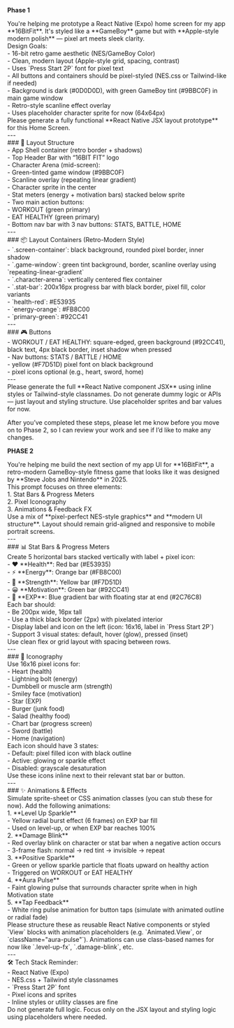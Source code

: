 **Phase 1**

You're helping me prototype a React Native (Expo) home screen for my app \*\*16BitFit\*\*. It's styled like a \*\*GameBoy\*\* game but with \*\*Apple-style modern polish\*\* — pixel art meets sleek clarity.  
Design Goals:  
\- 16-bit retro game aesthetic (NES/GameBoy Color)  
\- Clean, modern layout (Apple-style grid, spacing, contrast)  
\- Uses \`Press Start 2P\` font for pixel text  
\- All buttons and containers should be pixel-styled (NES.css or Tailwind-like if needed)  
\- Background is dark (\#0D0D0D), with green GameBoy tint (\#9BBC0F) in main game window  
\- Retro-style scanline effect overlay  
\- Uses placeholder character sprite for now (64x64px)  
Please generate a fully functional \*\*React Native JSX layout prototype\*\* for this Home Screen.  
\---  
\#\#\# 📱 Layout Structure  
\- App Shell container (retro border \+ shadows)  
\- Top Header Bar with “16BIT FIT” logo  
\- Character Arena (mid-screen):  
    \- Green-tinted game window (\#9BBC0F)  
    \- Scanline overlay (repeating linear gradient)  
    \- Character sprite in the center  
\- Stat meters (energy \+ motivation bars) stacked below sprite  
\- Two main action buttons:  
    \- WORKOUT (green primary)  
    \- EAT HEALTHY (green primary)  
\- Bottom nav bar with 3 nav buttons: STATS, BATTLE, HOME  
\---  
\#\#\# 📦 Layout Containers (Retro-Modern Style)  
\- \`.screen-container\`: black background, rounded pixel border, inner shadow  
\- \`.game-window\`: green tint background, border, scanline overlay using \`repeating-linear-gradient\`  
\- \`.character-arena\`: vertically centered flex container  
\- \`.stat-bar\`: 200x16px progress bar with black border, pixel fill, color variants  
    \- \`health-red\`: \#E53935  
    \- \`energy-orange\`: \#FB8C00  
    \- \`primary-green\`: \#92CC41  
\---  
\#\#\# 🎮 Buttons  
\- WORKOUT / EAT HEALTHY: square-edged, green background (\#92CC41), black text, 4px black border, inset shadow when pressed  
\- Nav buttons: STATS / BATTLE / HOME  
    \- yellow (\#F7D51D) pixel font on black background  
    \- pixel icons optional (e.g., heart, sword, home)  
\---  
Please generate the full \*\*React Native component JSX\*\* using inline styles or Tailwind-style classnames. Do not generate dummy logic or APIs — just layout and styling structure. Use placeholder sprites and bar values for now.

After you’ve completed these steps, please let me know before you move on to Phase 2, so I can review your work and see if I’d like to make any changes. 

**PHASE 2**

You're helping me build the next section of my app UI for \*\*16BitFit\*\*, a retro-modern GameBoy-style fitness game that looks like it was designed by \*\*Steve Jobs and Nintendo\*\* in 2025\.  
This prompt focuses on three elements:  
1\. Stat Bars & Progress Meters  
2\. Pixel Iconography  
3\. Animations & Feedback FX  
Use a mix of \*\*pixel-perfect NES-style graphics\*\* and \*\*modern UI structure\*\*. Layout should remain grid-aligned and responsive to mobile portrait screens.  
\---  
\#\#\# 📊 Stat Bars & Progress Meters  
Create 5 horizontal bars stacked vertically with label \+ pixel icon:  
\- ❤️ \*\*Health\*\*: Red bar (\#E53935)  
\- ⚡ \*\*Energy\*\*: Orange bar (\#FB8C00)  
\- 💪 \*\*Strength\*\*: Yellow bar (\#F7D51D)  
\- 😀 \*\*Motivation\*\*: Green bar (\#92CC41)  
\- 🌟 \*\*EXP\*\*: Blue gradient bar with floating star at end (\#2C76C8)  
Each bar should:  
\- Be 200px wide, 16px tall  
\- Use a thick black border (2px) with pixelated interior  
\- Display label and icon on the left (icon: 16x16, label in \`Press Start 2P\`)  
\- Support 3 visual states: default, hover (glow), pressed (inset)  
Use clean flex or grid layout with spacing between rows.  
\---  
\#\#\# 🧩 Iconography  
Use 16x16 pixel icons for:  
\- Heart (health)  
\- Lightning bolt (energy)  
\- Dumbbell or muscle arm (strength)  
\- Smiley face (motivation)  
\- Star (EXP)  
\- Burger (junk food)  
\- Salad (healthy food)  
\- Chart bar (progress screen)  
\- Sword (battle)  
\- Home (navigation)  
Each icon should have 3 states:  
\- Default: pixel filled icon with black outline  
\- Active: glowing or sparkle effect  
\- Disabled: grayscale desaturation  
Use these icons inline next to their relevant stat bar or button.  
\---  
\#\#\# ✨ Animations & Effects  
Simulate sprite-sheet or CSS animation classes (you can stub these for now). Add the following animations:  
1\. \*\*Level Up Sparkle\*\*    
   \- Yellow radial burst effect (6 frames) on EXP bar fill  
   \- Used on level-up, or when EXP bar reaches 100%  
2\. \*\*Damage Blink\*\*  
   \- Red overlay blink on character or stat bar when a negative action occurs  
   \- 3-frame flash: normal → red tint → invisible → repeat  
3\. \*\*Positive Sparkle\*\*  
   \- Green or yellow sparkle particle that floats upward on healthy action  
   \- Triggered on WORKOUT or EAT HEALTHY  
4\. \*\*Aura Pulse\*\*  
   \- Faint glowing pulse that surrounds character sprite when in high Motivation state  
5\. \*\*Tap Feedback\*\*  
   \- White ring pulse animation for button taps (simulate with animated outline or radial fade)  
Please structure these as reusable React Native components or styled \`View\` blocks with animation placeholders (e.g. \`Animated.View\`, or \`className="aura-pulse"\`). Animations can use class-based names for now like \`.level-up-fx\`, \`.damage-blink\`, etc.  
\---  
🛠 Tech Stack Reminder:  
\- React Native (Expo)  
\- NES.css \+ Tailwind style classnames  
\- \`Press Start 2P\` font  
\- Pixel icons and sprites  
\- Inline styles or utility classes are fine  
Do not generate full logic. Focus only on the JSX layout and styling logic using placeholders where needed.  
